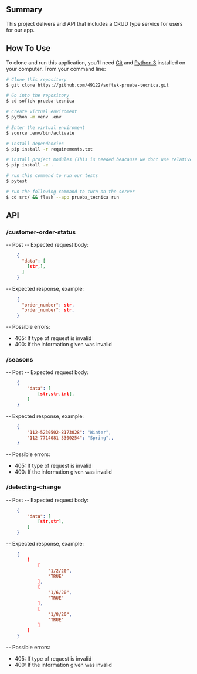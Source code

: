 ## Summary
This project delivers and API that includes a CRUD type service for users for our app.
 
## How To Use

To clone and run this application, you'll need [Git](https://git-scm.com) and [Python 3](https://www.python.org/) installed on your computer. From your command line:

```bash
# Clone this repository
$ git clone https://github.com/49122/softek-prueba-tecnica.git

# Go into the repository
$ cd softek-prueba-tecnica

# Create virtual enviroment
$ python -m venv .env

# Enter the virtual enviroment
$ source .env/bin/activate

# Install dependencies
$ pip install -r requirements.txt

# install project modules (This is needed beacause we dont use relative imports)
$ pip install -e .

# run this command to run our tests
$ pytest

# run the following command to turn on the server
$ cd src/ && flask --app prueba_tecnica run
```

## API

### /customer-order-status

-- Post 
-- Expected request body:

```json	
	{
	  "data": [
        [str,],
      ]
	}
```
-- Expected response, example:

```json
	{
	  "order_number": str,
      "order_number": str,
	}
```
-- Possible errors:
- 405: If type of request is invalid
- 400: If the information given was invalid

### /seasons

-- Post 
-- Expected request body:

```json	
	{
        "data": [
            [str,str,int],
        ]
    }
```
-- Expected response, example:

```json
	{
        "112-5230502-8173028": "Winter",
        "112-7714081-3300254": "Spring",,
    }
```
-- Possible errors:
- 405: If type of request is invalid
- 400: If the information given was invalid

### /detecting-change

-- Post 
-- Expected request body:

```json	
	{
        "data": [
            [str,str],
        ]
    }
```
-- Expected response, example:

```json
	{
        [
            [
                "1/2/20",
                "TRUE"
            ],
            [
                "1/6/20",
                "TRUE"
            ],
            [
                "1/8/20",
                "TRUE"
            ]
        ]
    }
```
-- Possible errors:
- 405: If type of request is invalid
- 400: If the information given was invalid